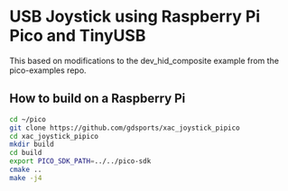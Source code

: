 # USB Joystick using Raspberry Pi Pico and TinyUSB

This based on modifications to the dev_hid_composite example from the
pico-examples repo.

## How to build on a Raspberry Pi

```bash
cd ~/pico
git clone https://github.com/gdsports/xac_joystick_pipico
cd xac_joystick_pipico
mkdir build
cd build
export PICO_SDK_PATH=../../pico-sdk
cmake ..
make -j4
```
